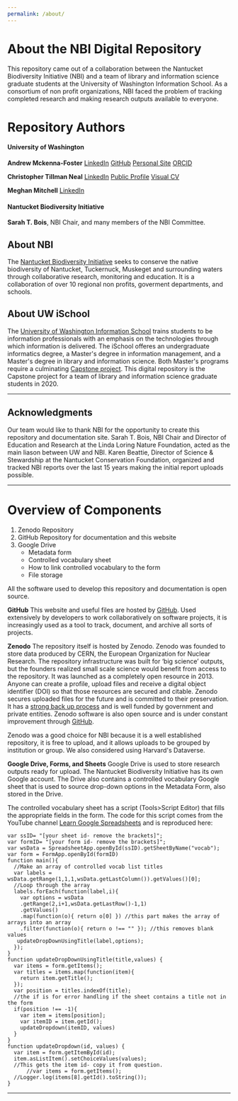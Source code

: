 ```yaml
---
permalink: /about/
---
```


# About the NBI Digital Repository

This repository came out of a collaboration between the Nantucket Biodiversity Initiative (NBI) and a team of library and information science graduate students at the University of Washington Information School.  As a consortium of non profit organizations, NBI faced the problem of tracking completed research and making research outputs available to everyone. 

# Repository Authors

#### University of Washington

**Andrew Mckenna-Foster** [LinkedIn](www.linkedin.com/in/andrew-mckenna-foster)   [GitHub](https://www.google.com/url?q=https%3A%2F%2Fgithub.com%2Famckennafoster&sa=D)   [Personal Site](https://sites.google.com/view/amckennafoster/home)   [ORCID](https://www.google.com/url?q=https%3A%2F%2Forcid.org%2F0000-0001-7641-6588&sa=D)

**Christopher Tillman Neal** [LinkedIn](https://www.linkedin.com/in/christopher-tillman-neal-3aa5a71b/) [Public Profile](https://cal.berkeley.edu/christopher) [Visual CV](https://www.visualcv.com/lte24qp/)

**Meghan Mitchell** [LinkedIn](https://www.linkedin.com/in/meghan--mitchell)

#### Nantucket Biodiversity Initiative

**Sarah T. Bois**, NBI Chair, and many members of the NBI Committee.

## About NBI

The [Nantucket Biodiversity Initiative](https://www.nantucketbiodiversity.org/) seeks to conserve the native biodiversity of Nantucket, Tuckernuck, Muskeget and surrounding waters through collaborative research, monitoring and education.  It is a collaboration of over 10 regional non profits, goverment departments, and schools.  

## About UW iSchool

The [University of Washington Information School](https://ischool.uw.edu/) trains students to be information professionals with an emphasis on the technologies through which information is delivered.  The iSchool offeres an undergraduate informatics degree, a Master's degree in information management, and a Master's degree in library and information science.  Both Master's programs require a culminating [Capstone project](https://ischool.uw.edu/capstone).  This digital repository is the Capstone project for a team of library and information science graduate students in 2020.

---

## Acknowledgments
Our team would like to thank NBI for the opportunity to create this repository and documentation site. Sarah T. Bois, NBI Chair and Director of Education and Research at the Linda Loring Nature Foundation, acted as the main liason between UW and NBI. Karen Beattie, Director of Science & Stewardship at the Nantucket Conservation Foundation, organized and tracked NBI reports over the last 15 years making the initial report uploads possible.

---

# Overview of Components

1. Zenodo Repository
2. GitHub Repository for documentation and this website
3. Google Drive
	- Metadata form
	- Controlled vocabulary sheet
	- How to link controlled vocabulary to the form
	- File storage

All the software used to develop this repository and documentation is open source.  

**GitHub**
This website and useful files are hosted by [GitHub](https://github.com/nantucketbiodiversity/NBIdigitalrepo).  Used extensively by developers to work collaboratively on software projects, it is increasingly used as a tool to track, document, and archive all sorts of projects.

**Zenodo**
The repository itself is hosted by Zenodo. Zenodo was founded to store data produced by CERN, the European Organization for Nuclear Research.  The repository infrastructure was built for ‘big science’ outputs, but the founders realized small scale science would benefit from access to the repository.  It was launched as a completely open resource in 2013.  Anyone can create a profile, upload files and receive a digital object identifier (DOI) so that those resources are secured and citable. Zenodo secures uploaded files for the future and is committed to their preservation.  It has a [strong back up process](https://about.zenodo.org/infrastructure/) and is well funded by government and private entities.  Zenodo software is also open source and is under constant improvement through [GitHub](https://github.com/zenodo/zenodo).

Zenodo was a good choice for NBI because it is a well established repository, it is free to upload, and it allows uploads to be grouped by institution or group. We also considered using Harvard's Dataverse.

**Google Drive, Forms, and Sheets**
Google Drive is used to store research outputs ready for upload.  The Nantucket Biodiversity Initiative has its own Google account.  The Drive also contains a controlled vocabulary Google sheet that is used to source drop-down options in the Metadata Form, also stored in the Drive.

The controlled vocabulary sheet has a script (Tools>Script Editor) that fills the appropriate fields in the form.  The code for this script comes from the YouTube channel [Learn Google Spreadsheets](https://www.youtube.com/watch?v=o3AL7ASI_cA&feature=youtu.be) and is reproduced here:

	var ssID= "[your sheet id- remove the brackets]";
	var formID= "[your form id- remove the brackets]";
	var wsData = SpreadsheetApp.openById(ssID).getSheetByName("vocab");
	var form = FormApp.openById(formID)
	function main(){
	  //Make an array of controlled vocab list titles
	  var labels = wsData.getRange(1,1,1,wsData.getLastColumn()).getValues()[0];
	  //Loop through the array
	  labels.forEach(function(label,i){
	    var options = wsData
	    .getRange(2,i+1,wsData.getLastRow()-1,1)
	    .getValues()
	    .map(function(o){ return o[0] }) //this part makes the array of arrays into an array
	    .filter(function(o){ return o !== "" }); //this removes blank values
	   updateDropDownUsingTitle(label,options);                                                                   
	  }); 
	}
	function updateDropDownUsingTitle(title,values) {
	  var items = form.getItems();
	  var titles = items.map(function(item){
	    return item.getTitle();
	  });
	  var position = titles.indexOf(title);
	  //the if is for error handling if the sheet contains a title not in the form
	  if(position !== -1){
	    var item = items[position];
	    var itemID = item.getId();
	    updateDropdown(itemID, values)
	  } 
	}
	function updateDropdown(id, values) {
	  var item = form.getItemById(id);
	  item.asListItem().setChoiceValues(values);
	  //This gets the item id- copy it from question.
		  //var items = form.getItems();
	  //Logger.log(items[8].getId().toString());  
	}

---








